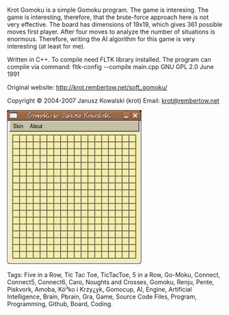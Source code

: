 Krot Gomoku is a simple Gomoku program. The game is interesing. The game is interesting, therefore, that the brute-force approach here is not very effective. The board has dimensions of 19x19, which gives 361 possible moves first player. After four moves to analyze the number of situations is enormous. Therefore, writing the AI algorithm for this game is very interesting (at least for me).

Written in C++. To compile need FLTK library installed. The program can compile via command: fltk-config --compile main.cpp GNU GPL 2.0 June 1991

Original website: http://krot.rembertow.net/soft_gomoku/

Copyright © 2004-2007 Janusz Kowalski (krot) Email: krot@rembertow.net

![Tags: Five in a Row, Tic Tac Toe, TicTacToe, 5 in a Row, Go-Moku, Connect, Connect5, Connect6, Caro, Noughts and Crosses, Gomoku, Renju, Pente, Piskvork, Amoba, Kó³ko i Krzy¿yk, Gomocup, AI, Engine, Artificial Intelligence, Brain, Pbrain, Gra, Game, Source Code Files, Program, Programming, Github, Board, Coding.](dev013.png "Tags: Five in a Row, Tic Tac Toe, TicTacToe, 5 in a Row, Go-Moku, Connect, Connect5, Connect6, Caro, Noughts and Crosses, Gomoku, Renju, Pente, Piskvork, Amoba, Kó3ko i Krzy?yk, Gomocup, AI, Engine, Artificial Intelligence, Brain, Pbrain, Gra, Game, Source Code Files, Program, Programming, Github, Board, Coding.")

Tags: Five in a Row, Tic Tac Toe, TicTacToe, 5 in a Row, Go-Moku, Connect, Connect5, Connect6, Caro, Noughts and Crosses, Gomoku, Renju, Pente, Piskvork, Amoba, Kó³ko i Krzy¿yk, Gomocup, AI, Engine, Artificial Intelligence, Brain, Pbrain, Gra, Game, Source Code Files, Program, Programming, Github, Board, Coding.
